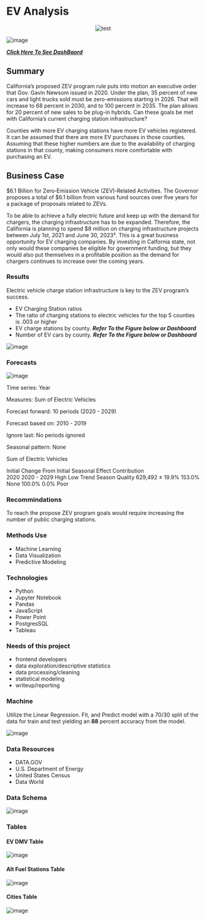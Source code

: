 # EV Analysis

<p align="center">
<img src="https://user-images.githubusercontent.com/96215773/172710964-dd6f99dd-7af6-4131-b636-88d6ca7cf153.png"  alt="test">
</p>


![image](https://user-images.githubusercontent.com/96215773/172686251-68edba32-a049-4762-aa13-5a984c16e746.png)


[***Click Here To See DashBaord***](https://public.tableau.com/shared/9FPZ8QC7M?:display_count=n&:origin=viz_share_link)

## Summary

  California’s proposed ZEV program rule puts into motion an executive order that Gov. Gavin Newsom issued in 2020. Under the plan, 35 percent of new cars and light trucks sold must be zero-emissions starting in 2026. That will increase to 68 percent in 2030, and to 100 percent in 2035. The plan allows for 20 percent of new sales to be plug-in hybrids. Can these goals be met with California’s current charging station infrastructure? 

 Counties with more EV charging stations have more EV vehicles registered. It can be assumed that there are more EV purchases in those counties. Assuming that these higher numbers are due to the availability of charging stations in that county, making consumers more comfortable with purchasing an EV.

## Business Case


$6.1 Billion for Zero‑Emission Vehicle (ZEV)‑Related Activities. The Governor proposes a total of $6.1 billion from various fund sources over five years for a package of proposals related to ZEVs.

To be able to achieve a fully electric future and keep up with the demand for chargers, the charging infrastructure has to be expanded. Therefore, the California is planning to spend $8 million on charging infrastructure projects between July 1st, 2021 and June 30, 2023². This is a great business opportunity for EV charging companies. By investing in Calfornia state, not only would these companies be eligible for government funding, but they would also put themselves in a profitable position as the demand for chargers continues to increase over the coming years.
  
### Results
  
  Electric vehicle charge station infrastructure is key to the ZEV program’s success.
  
  - EV Charging Station ratios 
  -	The ratio of charging stations to electric vehicles for the top 5 counties is .003 or higher                  
  -	EV charge stations by county. ***Refer To the Figure below or Dashboard*** 
  -	Number of EV cars by county. ***Refer To the Figure below or Dashboard*** 

![image](https://user-images.githubusercontent.com/96215773/172464865-72ecbb22-dbe8-4a45-8691-c68c307acf5c.png)

### Forecasts

![image](https://user-images.githubusercontent.com/96215773/172678596-20fedac3-486b-4846-bd29-695802dfcf77.png)

Time series:	Year

Measures:	Sum of Electric Vehicles

Forecast forward:	10 periods (2020 - 2029)

Forecast based on:	2010 - 2019

Ignore last:	No periods ignored

Seasonal pattern:	None 

Sum of Electric Vehicles 

Initial				    Change From Initial		Seasonal Effect				Contribution			
2020				      2020 - 2029		        High		Low			    Trend	    Season		Quality
629,492	±	19.9%		  153.0%		               None					  100.0%	  0.0%		  Poor


### Recommindations
  
  To reach the propose ZEV program goals would require increasing the number of public charging stations. 
  
### Methods Use

  - Machine Learning
  - Data Visualization
  - Predictive Modeling
     
### Technologies

  - Python
  - Jupyter Notebook
  - Pandas
  - JavaScript
  - Power Point
  - PostgresSQL
  - Tableau

   
 ### Needs of this project
 
  - frontend developers
  - data exploration/descriptive statistics
  - data processing/cleaning
  - statistical modeling
  - writeup/reporting

    
### Machine
  
  Utilize the Linear Regression. Fit, and Predict model with a 70/30 split of the data for train and test yielding an **88** percent accuracy from the model.
    
![image](https://user-images.githubusercontent.com/96215773/172475070-fe3f5fa5-a079-4e9c-8e5e-14da1ab32def.png)

### Data Resources

  - DATA.GOV
  - U.S. Department of Energy
  - United States Census
  - Data World


### Data Schema
 
![image](https://user-images.githubusercontent.com/96215773/172488268-fcde4898-84a2-420c-b2e9-beb773953d32.png)

### Tables

#### EV DMV Table

  ![image](https://user-images.githubusercontent.com/96215773/170397024-e1fc6417-d14a-4275-a98f-99023b21b41a.png)

#### Alt Fuel Stations Table

  ![image](https://user-images.githubusercontent.com/96215773/170398451-6b0ba983-3c52-4d9d-b17d-e9985fdf0954.png)
 
#### Cities Table
  
  ![image](https://user-images.githubusercontent.com/96215773/172483393-49ebe98d-461c-4fb5-beb6-07664eafc2de.png)
  
  



